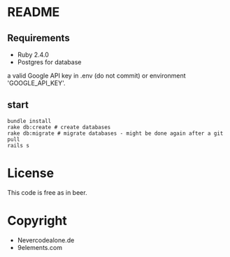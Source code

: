 # README

## Requirements

- Ruby 2.4.0
- Postgres for database

a valid Google API key in .env (do not commit) or environment 'GOOGLE_API_KEY'.

## start

```
bundle install
rake db:create # create databases
rake db:migrate # migrate databases - might be done again after a git pull
rails s
```

# License

This code is free as in beer.

# Copyright

- Nevercodealone.de
- 9elements.com
